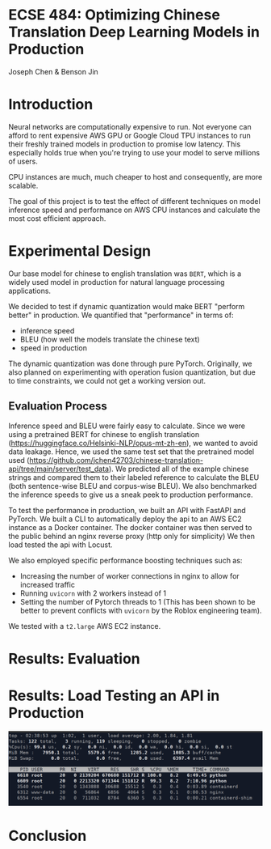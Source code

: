 # ECSE 484: Optimizing Chinese Translation Deep Learning Models in Production

Joseph Chen & Benson Jin

# Introduction

Neural networks are computationally expensive to run. Not everyone can afford to rent expensive AWS GPU or Google Cloud TPU instances to run their freshly trained models in production to promise low latency. This especially holds true when you're trying to use your model to serve millions of users.

CPU instances are much, much cheaper to host and consequently, are more scalable.

The goal of this project is to test the effect of different techniques on model inference speed and performance on AWS CPU instances and calculate the most cost efficient approach.

# Experimental Design

Our base model for chinese to english translation was `BERT`, which is a widely used model in production for natural language processing applications.

We decided to test if dynamic quantization would make BERT "perform better" in production. We quantified that "performance" in terms of:

- inference speed
- BLEU (how well the models translate the chinese text)
- speed in production

The dynamic quantization was done through pure PyTorch. Originally, we also planned on experimenting with operation fusion quantization, but due to time constraints, we could not get a working version out.

## Evaluation Process

Inference speed and BLEU were fairly easy to calculate. Since we were using a pretrained BERT for chinese to english translation (https://huggingface.co/Helsinki-NLP/opus-mt-zh-en), we wanted to avoid data leakage. Hence, we used the same test set that the pretrained model used (https://github.com/jchen42703/chinese-translation-api/tree/main/server/test_data). We predicted all of the example chinese strings and compared them to their labeled reference to calculate the BLEU (both sentence-wise BLEU and corpus-wise BLEU). We also benchmarked the inference speeds to give us a sneak peek to production performance.

To test the performance in production, we built an API with FastAPI and PyTorch. We built a CLI to automatically deploy the api to an AWS EC2 instance as a Docker container. The docker container was then served to the public behind an nginx reverse proxy (http only for simplicity) We then load tested the api with Locust.

We also employed specific performance boosting techniques such as:

- Increasing the number of worker connections in nginx to allow for increased traffic
- Running `uvicorn` with 2 workers instead of 1
- Setting the number of Pytorch threads to 1 (This has been shown to be better to prevent conflicts with `uvicorn` by the Roblox engineering team).

We tested with a `t2.large` AWS EC2 instance.

# Results: Evaluation

# Results: Load Testing an API in Production

![](images/cpu.png)

# Conclusion
